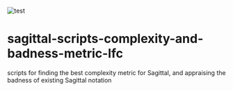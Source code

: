 ![test](https://github.com/Sagittal/sagittal-scripts-complexity-and-badness-metric-lfc/actions/workflows/test.yml/badge.svg)

# sagittal-scripts-complexity-and-badness-metric-lfc

scripts for finding the best complexity metric for Sagittal, and appraising the badness of existing Sagittal notation
